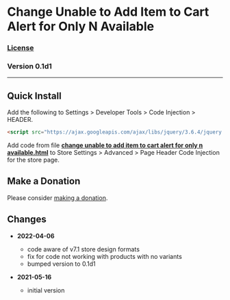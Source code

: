 # Change Unable to Add Item to Cart Alert for Only N Available

### [License][99]

### Version 0.1d1

---

## Quick Install

Add the following to Settings > Developer Tools > Code Injection > HEADER.

```html
<script src="https://ajax.googleapis.com/ajax/libs/jquery/3.6.4/jquery.min.js"></script>
```

Add code from file
**[change unable to add item to cart alert for only n available.html](change%20unable%20to%20add%20item%20to%20cart%20alert%20for%20only%20n%20available.html#L1)**
to Store Settings > Advanced > Page Header Code Injection for the store page.

## Make a Donation

Please consider
[making a donation](https://github.com/tomsWebConsulting/twcsl#make-a-donation).

## Changes

* **2022-04-06**

  * code aware of v7.1 store design formats
  * fix for code not working with products with no variants
  * bumped version to 0.1d1
  
* **2021-05-16**

  * initial version

[99]: https://github.com/tomsWebConsulting/twcsl/blob/main/LICENSE.txt#L1
